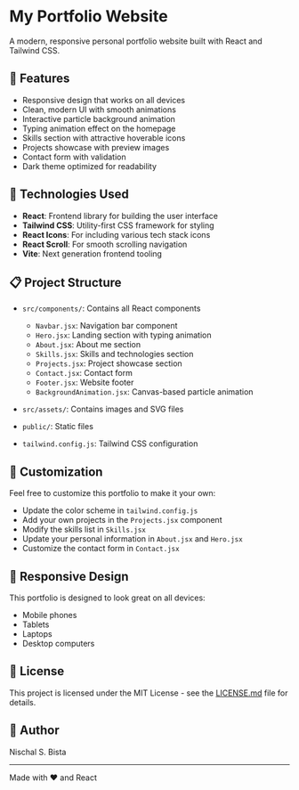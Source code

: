 # My Portfolio Website

A modern, responsive personal portfolio website built with React and Tailwind CSS.

## 🌟 Features

- Responsive design that works on all devices
- Clean, modern UI with smooth animations
- Interactive particle background animation
- Typing animation effect on the homepage
- Skills section with attractive hoverable icons
- Projects showcase with preview images
- Contact form with validation
- Dark theme optimized for readability

## 🚀 Technologies Used

- **React**: Frontend library for building the user interface
- **Tailwind CSS**: Utility-first CSS framework for styling
- **React Icons**: For including various tech stack icons
- **React Scroll**: For smooth scrolling navigation
- **Vite**: Next generation frontend tooling


## 📋 Project Structure

- `src/components/`: Contains all React components
  - `Navbar.jsx`: Navigation bar component
  - `Hero.jsx`: Landing section with typing animation
  - `About.jsx`: About me section
  - `Skills.jsx`: Skills and technologies section
  - `Projects.jsx`: Project showcase section
  - `Contact.jsx`: Contact form
  - `Footer.jsx`: Website footer
  - `BackgroundAnimation.jsx`: Canvas-based particle animation

- `src/assets/`: Contains images and SVG files
- `public/`: Static files
- `tailwind.config.js`: Tailwind CSS configuration

## 🎨 Customization

Feel free to customize this portfolio to make it your own:

- Update the color scheme in `tailwind.config.js`
- Add your own projects in the `Projects.jsx` component
- Modify the skills list in `Skills.jsx`
- Update your personal information in `About.jsx` and `Hero.jsx`
- Customize the contact form in `Contact.jsx`

## 📱 Responsive Design

This portfolio is designed to look great on all devices:
- Mobile phones
- Tablets
- Laptops
- Desktop computers

## 📝 License

This project is licensed under the MIT License - see the [LICENSE.md](LICENSE.md) file for details.


## 👤 Author

Nischal S. Bista

---

Made with ❤️ and React
